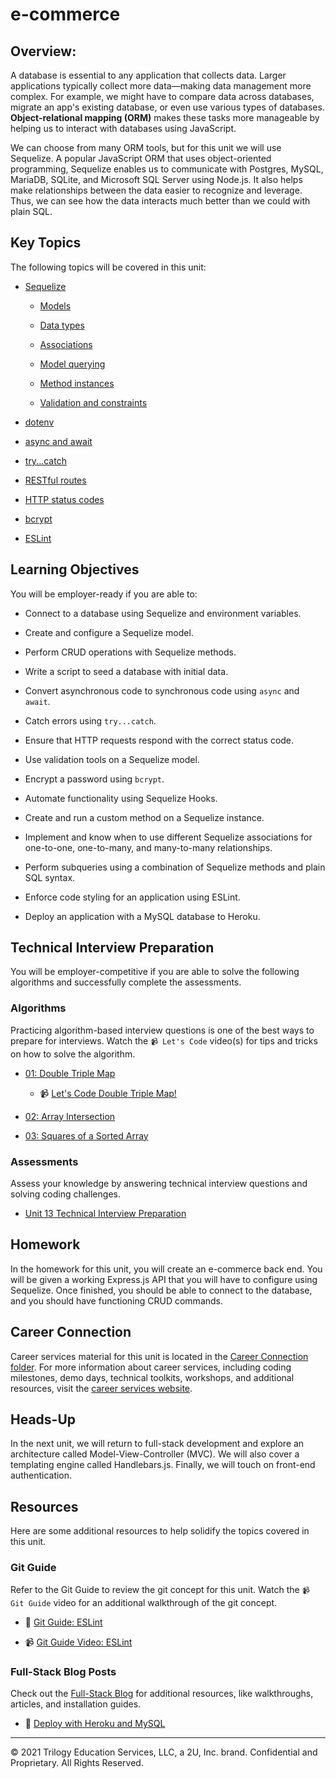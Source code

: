# e-commerce

## Overview:

A database is essential to any application that collects data. Larger applications typically collect more data&mdash;making data management more complex. For example, we might have to compare data across databases, migrate an app's existing database, or even use various types of databases. **Object-relational mapping (ORM)** makes these tasks more manageable by helping us to interact with databases using JavaScript.

We can choose from many ORM tools, but for this unit we will use Sequelize. A popular JavaScript ORM that uses object-oriented programming, Sequelize enables us to communicate with Postgres, MySQL, MariaDB, SQLite, and Microsoft SQL Server using Node.js. It also helps make relationships between the data easier to recognize and leverage. Thus, we can see how the data interacts much better than we could with plain SQL.

## Key Topics

The following topics will be covered in this unit:

* [Sequelize](https://sequelize.org/master/)

  * [Models](https://sequelize.org/master/manual/model-basics.html)

  * [Data types](https://sequelize.org/master/manual/model-basics.html#data-types)
  
  * [Associations](https://sequelize.org/master/manual/assocs.html)

  * [Model querying](https://sequelize.org/master/manual/model-querying-basics.html)

  * [Method instances](https://sequelize.org/master/manual/model-basics.html#taking-advantage-of-models-being-classes)

  * [Validation and constraints](https://sequelize.org/master/manual/validations-and-constraints.html)

* [dotenv](https://www.npmjs.com/package/dotenv)

* [async and await](https://developer.mozilla.org/en-US/docs/Web/JavaScript/Reference/Statements/async_function)

* [try...catch](https://developer.mozilla.org/en-US/docs/Web/JavaScript/Reference/Statements/try...catch)

* [RESTful routes](https://en.wikipedia.org/wiki/Representational_state_transfer#Applied_to_web_services)

* [HTTP status codes](https://developer.mozilla.org/en-US/docs/Web/HTTP/Status)

* [bcrypt](https://www.npmjs.com/package/bcrypt)

* [ESLint](https://eslint.org/docs/user-guide/configuring)

## Learning Objectives

You will be employer-ready if you are able to:

* Connect to a database using Sequelize and environment variables.

* Create and configure a Sequelize model.

* Perform CRUD operations with Sequelize methods.

* Write a script to seed a database with initial data.

* Convert asynchronous code to synchronous code using `async` and `await`.

* Catch errors using `try...catch`.

* Ensure that HTTP requests respond with the correct status code.

* Use validation tools on a Sequelize model.

* Encrypt a password using `bcrypt`.

* Automate functionality using Sequelize Hooks.

* Create and run a custom method on a Sequelize instance.

* Implement and know when to use different Sequelize associations for one-to-one, one-to-many, and many-to-many relationships.

* Perform subqueries using a combination of Sequelize methods and plain SQL syntax.

* Enforce code styling for an application using ESLint.

* Deploy an application with a MySQL database to Heroku.

## Technical Interview Preparation

You will be employer-competitive if you are able to solve the following algorithms and successfully complete the assessments.

### Algorithms

Practicing algorithm-based interview questions is one of the best ways to prepare for interviews. Watch the `📹 Let's Code` video(s) for tips and tricks on how to solve the algorithm.

* [01: Double Triple Map](./03-Algorithms/01-double-triple-map)

  * 📹 [Let's Code Double Triple Map!](https://2u-20.wistia.com/medias/pz1ugrv0yu)

* [02: Array Intersection](./03-Algorithms/02-array-intersection)

* [03: Squares of a Sorted Array](./03-Algorithms/03-squares-of-a-sorted-array)

### Assessments

Assess your knowledge by answering technical interview questions and solving coding challenges.

* [Unit 13 Technical Interview Preparation](https://forms.gle/xH18Tn3PwctkCUBi9)

## Homework

In the homework for this unit, you will create an e-commerce back end. You will be given a working Express.js API that you will have to configure using Sequelize. Once finished, you should be able to connect to the database, and you should have functioning CRUD commands.

## Career Connection

Career services material for this unit is located in the [Career Connection folder](./04-Career-Connection/README.md). For more information about career services, including coding milestones, demo days, technical toolkits, workshops, and additional resources, visit the [career services website](https://careernetwork.2u.com/?utm_medium=Academics&utm_source=boot_camp/).

## Heads-Up

In the next unit, we will return to full-stack development and explore an architecture called Model-View-Controller (MVC). We will also cover a templating engine called Handlebars.js. Finally, we will touch on front-end authentication.

## Resources

Here are some additional resources to help solidify the topics covered in this unit.

### Git Guide

Refer to the Git Guide to review the git concept for this unit. Watch the `📹 Git Guide` video for an additional walkthrough of the git concept.

  * 📖 [Git Guide: ESLint](./01-Activities/27-Evr_Eslint)

  * 📹 [Git Guide Video: ESLint](https://2u-20.wistia.com/medias/8enml3wuio)

### Full-Stack Blog Posts

Check out the [Full-Stack Blog](https://coding-boot-camp.github.io/full-stack/) for additional resources, like walkthroughs, articles, and installation guides.

  * 📖 [Deploy with Heroku and MySQL](https://coding-boot-camp.github.io/full-stack/heroku/deploy-with-heroku-and-mysql)

---
© 2021 Trilogy Education Services, LLC, a 2U, Inc. brand. Confidential and Proprietary. All Rights Reserved.
